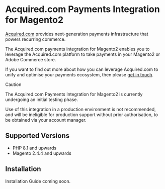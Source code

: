# Acquired.com Payments Integration for Magento2

[Acquired.com](https://acquired.com) provides next-generation payments
infrastructure that powers recurring commerce.

The Acquired.com payments integration for Magento2 enables you to leverage the
Acquired.com platform to take payments in your Magento2 or Adobe Commerce store.

If you want to find out more about how you can leverage Acquired.com to unify
and optimise your payments ecosystem, then please 
[get in touch](https://acquired.com/contact/).

> [!CAUTION]
> The Acquired.com Payments Integration for Magento2 is currently undergoing an 
> initial testing phase.
>
> Use of this integration in a production environment is not recommended, and 
> will be ineligible for production support without prior authorisation, to be
> obtained via your account manager.

## Supported Versions

 - PHP 8.1 and upwards
 - Magento 2.4.4 and upwards
 
## Installation

Installation Guide coming soon.
